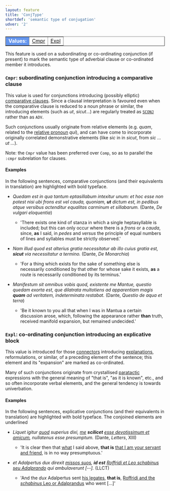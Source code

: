 ```yaml
---
layout: feature
title: 'ConjType'
shortdef: 'semantic type of conjugation'
udver: '2'
---
```


<table class="typeindex" border="1">
<tr>
  <td style="background-color:cornflowerblue;color:white"><strong>Values:</strong> </td>
  <td><a href="#Cmpr">Cmpr</a></td>
  <td><a href="#Expl">Expl</a></td>
</tr>
</table>

This feature is used on a subordinating or co-ordinating conjunction (if present) to mark the semantic type of adverbial clause or co-ordinated member it introduces. 

### <a name="Cmpr">`Cmpr`</a>: subordinating conjunction introducing a comparative clause

This value is used for conjunctions introducing (possibly elliptic) [comparative clauses](la-pos/advcl-cmpr). Since a clausal interpretation is favoured even when the comparative clause is reduced to a noun phrase or similar, the introducing elements (such as *ut*, *sicut*...) are regularly treated as [`SCONJ`](la-pos/SCONJ) rather than as `ADV`.

Such conjunctions usually originate from relative elements (e.g. *quam*, related to the [relative pronoun](la-feat/PronType) *qui*), and can have come to incorporate originally correlated demonstrative elements (like *sic* in in *sicut*, from *sic ... ut ...*).

Note: the `Cmpr` value has been preferred over `Comp`, so as to parallel the `:cmpr` subrelation for clauses.

#### Examples

In the following sentences, comparative conjunctions (and their equivalents in translation) are highlighted with bold typeface.

* *Quedam est in qua tantum eptasillabum intexitur unum: et hoc esse non potest nisi ubi frons est vel cauda, quoniam, **ut** dictum est, in pedibus atque versibus actenditur equalitas carminum et sillabarum.* (Dante, *De vulgari eloquentia*)
    * 'There exists one kind of stanza in which a single heptasyllable is included; but this can only occur where there is a *frons* or a *cauda*, since, **as** I said, in *pedes* and *versus* the principle of equal numbers of lines and syllables must be strictly observed.'
   
* *Nam illud quod est alterius gratia necessitatur ab illo cuius gratia est, **sicut** via necessitatur a termino.* (Dante, *De Monarchia*)  
    * 'For a thing which exists for the sake of something else is necessarily conditioned by that other for whose sake it exists, **as** a route is necessarily conditioned by its terminus.'

* *Manifestum sit omnibus vobis quod, existente me Mantue, questio quedam exorta est, que dilatrata multotiens ad apparentiam magis **quam** ad veritatem, indeterminata restabat.* (Dante, *Questio de aqua et terra*)
    * 'Be it known to you all that when I was in Mantua a certain discussion arose, which, following the appearance rather **than** truth, received manifold expansion, but remained undecided.'

### <a name="Expl">`Expl`</a>: co-ordinating conjunction introducing an explicative block

This value is introduced for those [connectors](la-pos/CCONJ) introducing [explanations](la-dep/conj-expl), reformulations, or similar, of a preceding element of the sentence; this element and its "expansion" are marked as co-ordinated.

Many of such conjunctions originate from crystallised [paratactic](la-dep/parataxis) expressions with the general meaning of "that is", "as it is known", etc., and so often incorporate verbal elements, and the general tendency is towards univerbation. 


#### Examples

In the following sentences, explicative conjunctions (and their equivalents in translation) are highlighted with bold typeface. The conjoined elements are underlined

* *Liquet igitur <u>quod</u> superius dixi, <u>me</u> **scilicet** <u>esse devotissimum et amicum</u>, nullatenus esse presumptum.* (Dante, *Letters*, XIII)
    * 'It is clear then that <u>what</u> I said above, **that is** <u>that I am your servant and friend</u>, is in no way presumptuous.'
   
* *et Adalpertus dux direxit <u>missos suos</u>, **id est** <u>Roffridi et Leo schabinus seu Adalprando</u> qui ambulaverunt [--].* (LLCT)  
    * 'And the *dux* Adalpertus sent <u>his legates</u>, **that is**, <u>Roffridi and the *schabinus* Leo or Adalprandus</u> who went [...]'






<!-- Interlanguage links updated St lis 3 20:58:18 CET 2021 -->
